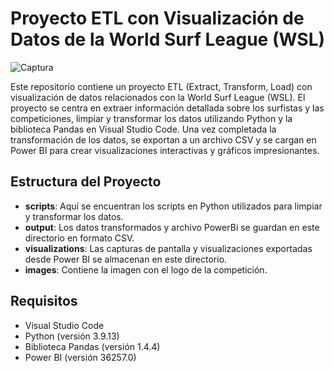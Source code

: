 # Proyecto ETL con Visualización de Datos de la World Surf League (WSL)

![Captura]([https://github.com/Lorensou/w5-project_visualizacion/images/World_Surf_League_Logo_2020.png](https://github.com/Lorensou/w5-project_visualizacion/blob/main/images/World_Surf_League_Logo_2020.png?raw=true))

Este repositorio contiene un proyecto ETL (Extract, Transform, Load) con visualización de datos relacionados con la World Surf League (WSL). El proyecto se centra en extraer información detallada sobre los surfistas y las competiciones, limpiar y transformar los datos utilizando Python y la biblioteca Pandas en Visual Studio Code. Una vez completada la transformación de los datos, se exportan a un archivo CSV y se cargan en Power BI para crear visualizaciones interactivas y gráficos impresionantes.

## Estructura del Proyecto

- **scripts**: Aquí se encuentran los scripts en Python utilizados para limpiar y transformar los datos.
- **output**: Los datos transformados y archivo PowerBi se guardan en este directorio en formato CSV.
- **visualizations**: Las capturas de pantalla y visualizaciones exportadas desde Power BI se almacenan en este directorio.
- **images**: Contiene la imagen con el logo de la competición.

## Requisitos

- Visual Studio Code
- Python (versión 3.9.13)
- Biblioteca Pandas (versión 1.4.4)
- Power BI (versión 36257.0)




